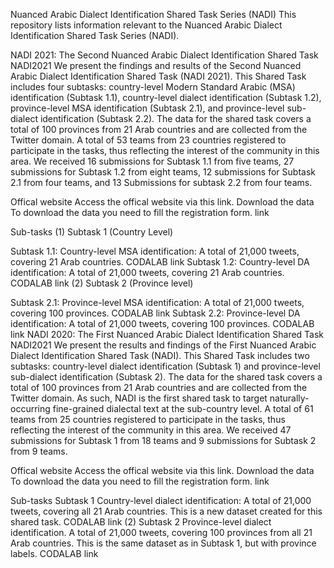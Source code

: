 Nuanced Arabic Dialect Identification Shared Task Series (NADI)
This repository lists information relevant to the Nuanced Arabic Dialect Identification Shared Task Series (NADI).

NADI 2021: The Second Nuanced Arabic Dialect Identification Shared Task
NADI2021 We present the findings and results of the Second Nuanced Arabic Dialect Identification Shared Task (NADI 2021). This Shared Task includes four subtasks: country-level Modern Standard Arabic (MSA) identification (Subtask 1.1), country-level dialect identification (Subtask 1.2), province-level MSA identification (Subtask 2.1), and province-level sub-dialect identification (Subtask 2.2). The data for the shared task covers a total of 100 provinces from 21 Arab countries and are collected from the Twitter domain. A total of 53 teams from 23 countries registered to participate in the tasks, thus reflecting the interest of the community in this area. We received 16 submissions for Subtask 1.1 from five teams, 27 submissions for Subtask 1.2 from eight teams, 12 submissions for Subtask 2.1 from four teams, and 13 Submissions for subtask 2.2 from four teams.

Offical website
Access the offical website via this link.
Download the data
To download the data you need to fill the registration form. link

Sub-tasks
(1) Subtask 1 (Country Level)

Subtask 1.1: Country-level MSA identification: A total of 21,000 tweets, covering 21 Arab countries. CODALAB link
Subtask 1.2: Country-level DA identification: A total of 21,000 tweets, covering 21 Arab countries. CODALAB link
(2) Subtask 2 (Province level)

Subtask 2.1: Province-level MSA identification: A total of 21,000 tweets, covering 100 provinces. CODALAB link
Subtask 2.2: Province-level DA identification: A total of 21,000 tweets, covering 100 provinces. CODALAB link
NADI 2020: The First Nuanced Arabic Dialect Identification Shared Task
NADI2021 We present the results and findings of the First Nuanced Arabic Dialect Identification Shared Task (NADI). This Shared Task includes two subtasks: country-level dialect identification (Subtask 1) and province-level sub-dialect identification (Subtask 2). The data for the shared task covers a total of 100 provinces from 21 Arab countries and are collected from the Twitter domain. As such, NADI is the first shared task to target naturally-occurring fine-grained dialectal text at the sub-country level. A total of 61 teams from 25 countries registered to participate in the tasks, thus reflecting the interest of the community in this area. We received 47 submissions for Subtask 1 from 18 teams and 9 submissions for Subtask 2 from 9 teams.

Offical website
Access the offical website via this link.
Download the data
To download the data you need to fill the registration form. link

Sub-tasks
Subtask 1 Country-level dialect identification: A total of 21,000 tweets, covering all 21 Arab countries. This is a new dataset created for this shared task. CODALAB link
(2) Subtask 2 Province-level dialect identification. A total of 21,000 tweets, covering 100 provinces from all 21 Arab countries. This is the same dataset as in Subtask 1, but with province labels. CODALAB link
